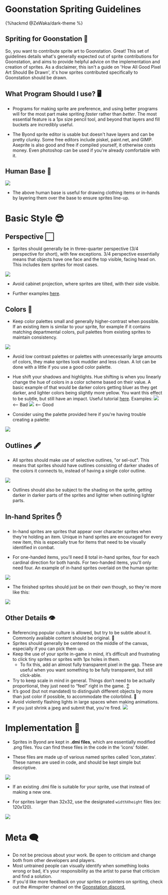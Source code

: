 # Goonstation Spriting Guidelines

{%hackmd @ZeWaka/dark-theme %}

## Spriting for Goonstation 🐝

So, you want to contribute sprite art to Goonstation. Great! This set of guidelines details what's generally expected out of sprite contributions for Goonstation, and aims to provide helpful advice on the implementation and creation of sprites. As a disclaimer, this isn't a guide on 'How All Good Pixel Art Should Be Drawn', it's how sprites contributed specifically to Goonstation should be drawn.

## What Program Should I use? 🖥️

* Programs for making sprite are preference, and using better programs will for the most part make spriting *faster* rather than *better*. The most essential feature is a 1px size pencil tool, and beyond that layers and fill buckets are incredibly useful. 

* The Byond sprite editor is usable but doesn't have layers and can be pretty clunky. Some free editors include piskel, paint.net, and GIMP. Aseprite is also good and free if compiled yourself, it otherwise costs money. Even photoshop can be used if you're already comfortable with it. 

## Human Base 🧍
![](https://cdn.discordapp.com/attachments/659599207946256416/873919587761156106/unknown.png)

* The above human base is useful for drawing clothing items or in-hands by layering them over the base to ensure sprites line-up.
# Basic Style 😎

## Perspective ⬜

* Sprites should generally be in three-quarter perspective (3/4 perspective for short), with few exceptions. 3/4 perspective essentially means that objects have one face and the top visible, facing head on. This includes item sprites for most cases.

![](https://cdn.discordapp.com/attachments/799118122899996754/872975960058781726/perspective.png)

* Avoid cabinet projection, where sprites are tilted, with their side visible.

* Further examples [here](https://i.imgur.com/tU8mmeR.png).

## Colors 🎨

* Keep color palettes small and generally higher-contrast when possible. If an existing item is similar to your sprite, for example if it contains matching departmental colors, pull palettes from existing sprites to maintain consistency.

![](https://cdn.discordapp.com/attachments/799118122899996754/872975810485710899/colors.png)

* Avoid low contrast palettes or palettes with unnecessarily large amounts of colors, they make sprites look muddier and less clean. A lot can be done with a little if you use a good color palette.

* Hue shift your shadows and highlights. Hue shifting is when you linearly change the hue of colors in a color scheme based on their value. A basic example of that would be darker colors getting bluer as they get darker, and lighter colors being slightly more yellow. You want this effect to be subtle, but still have an impact. Useful tutorial [here](https://i.imgur.com/fsTkpWQ.gif). Examples:
    ![](http://i.imgur.com/9iGrBo9.png) <-- Bad
    ![](http://i.imgur.com/gB8u1zp.png) <-- Good

* Consider using the palette provided here if you're having trouble creating a palette: 

![](https://cdn.discordapp.com/attachments/585526776550391819/814227015875428372/unknown.png)

## Outlines 🖋

* All sprites should make use of selective outlines, "or sel-out". This means that sprites should have outlines consisting of darker shades of the colors it connects to, instead of having a single color outline. 

![](https://cdn.discordapp.com/attachments/799118122899996754/872975861886877696/whiteboard.png)

* Outlines should also be subject to the shading on the sprite, getting darker in darker parts of the sprites and lighter when outlining lighter parts.

## In-hand Sprites ✋

* In-hand sprites are sprites that appear over character sprites when they're holding an item. Unique in hand sprites are encouraged for every new item, this is especially true for items that need to be visually identified in combat.

* For one-handed items, you'll need 8 total in-hand sprites, four for each cardinal direction for both hands. For two-handed items, you'll only need four. An example of in-hand sprites overlaid on the human sprite:

![](https://cdn.discordapp.com/attachments/799118122899996754/873221988531974224/unknown.png)

* The finished sprites should just be on their own though, so they're more like this:

![](https://cdn.discordapp.com/attachments/799118122899996754/873222059453480970/unknown.png)

## Other Details 👁️

* Referencing popular culture is allowed, but try to be subtle about it. Commonly available content should be original. :cake: 
* Sprites should generally be centered on the middle of the canvas, especially if you can pick them up. 
* Keep the use of your sprite in-game in mind, it’s difficult and frustrating to click tiny sprites or sprites with 1px holes in them.
    * To fix this, add an almost fully transparent pixel in the gap. These are useful when you want something to be fully transparent, but still click-able.
* Try to keep scale in mind in general. Things don’t need to be actually proportional, they just need to “feel” right in the game.  :arrow_up_down: 
* It’s good (but not mandated) to distinguish different objects by more than just color if possible, to accommodate the colorblind. :traffic_light:
* Avoid violently flashing lights in large spaces when making animations.
* If you just shrink a jpeg and submit that, you're fired. ![](https://wiki.coolstation.space/wiki/images/a/af/FoodPancakes.png)

# Implementation 🔧

* Sprites in Byond are kept in **.dmi files**, which are essentially modified .png files. You can find these files in the code in the 'icons' folder.

* These files are made up of various named sprites called 'icon_states'. These names are used in code, and should be kept simple but descriptive.

![](https://cdn.discordapp.com/attachments/799118122899996754/873218644199493642/unknown.png)

* If an existing .dmi file is suitable for your sprite, use that instead of making a new one.

* For sprites larger than 32x32, use the designated `widthXheight` files (ex: 120x120).

![](https://cdn.discordapp.com/attachments/799118122899996754/873220172817760256/unknown.png)


# Meta :left_speech_bubble: 
* Do not be precious about your work. Be open to criticism and change both from other developers and players. 
* Most untrained people can visually identify when something looks wrong or bad, it's your responsibility as the artist to parse that criticism and find a solution. 
* If you'd like more feedback on your sprites or pointers on spriting, check out the #imspriter channel on the [Goonstation discord.](https://discord.gg/zd8t6pY) 
